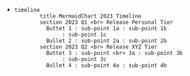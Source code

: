 - ```mermaid
  timeline
          title MermaidChart 2023 Timeline
          section 2023 Q1 <br> Release Personal Tier
            Buttet 1 : sub-point 1a : sub-point 1b
                 : sub-point 1c
            Bullet 2 : sub-point 2a : sub-point 2b
          section 2023 Q2 <br> Release XYZ Tier
            Buttet 3 : sub-point <br> 3a : sub-point 3b
                 : sub-point 3c
            Bullet 4 : sub-point 4a : sub-point 4b
  ```
